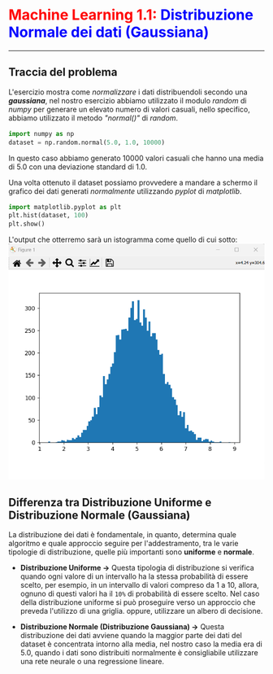 # <span style="color:red;">Machine Learning 1.1:</span> <span style="color:blue;">Distribuzione Normale dei dati (Gaussiana)</span>
___
## Traccia del problema
L'esercizio mostra come *normalizzare* i dati distribuendoli secondo una ***gaussiana***, nel nostro esercizio abbiamo utilizzato il modulo *random* di *numpy* per generare un elevato numero di valori casuali, nello specifico, abbiamo utilizzato il metodo *"normal()"* di *random*.

```python
import numpy as np
dataset = np.random.normal(5.0, 1.0, 10000)
```

In questo caso abbiamo generato $10000$ valori casuali che hanno una media di $5.0$ con una deviazione standard di $1.0$.

Una volta ottenuto il dataset possiamo provvedere a mandare a schermo il grafico dei dati generati *normalmente* utilizzando *pyplot* di *matplotlib*.

```python
import matplotlib.pyplot as plt
plt.hist(dataset, 100)
plt.show()
```

L'output che otterremo sarà un istogramma come quello di cui sotto:
![istogramma_dati_normalizzati](image/istogramma.png)

## Differenza tra Distribuzione Uniforme e Distribuzione Normale (Gaussiana)
La distribuzione dei dati è fondamentale, in quanto, determina quale algoritmo e quale approccio seguire per l'addestramento, tra le varie tipologie di distribuzione, quelle più importanti sono **uniforme** e **normale**.

* **Distribuzione Uniforme &rarr;** Questa tipologia di distribuzione si verifica quando ogni valore di un intervallo ha la stessa probabilità di essere scelto, per esempio, in un intervallo di valori compreso da $1$ a $10$, allora, ognuno di questi valori ha il `10%` di probabilità di essere scelto.
Nel caso della distribuzione uniforme si può proseguire verso un approccio che preveda l'utilizzo di una griglia. oppure, utilizzare un albero di decisione.

* **Distribuzione Normale (Distribuzione Gaussiana) &rarr;** Questa distribuzione dei dati avviene quando la maggior parte dei dati del dataset è concentrata intorno alla media, nel nostro caso la media era di $5.0$, quando i dati sono distribuiti normalmente è consigliabile utilizzare una rete neurale o una regressione lineare.
